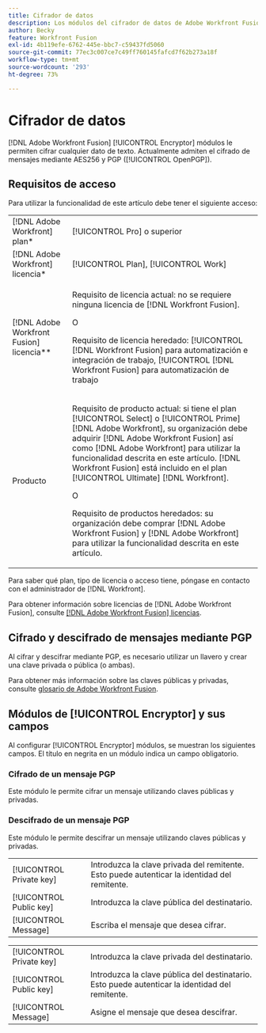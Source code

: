 ```yaml
---
title: Cifrador de datos
description: Los módulos del cifrador de datos de Adobe Workfront Fusion le permiten cifrar cualquier dato de texto. Actualmente, admiten el cifrado de mensajes mediante AES256 y PGP (OpenPGP).
author: Becky
feature: Workfront Fusion
exl-id: 4b119efe-6762-445e-bbc7-c59437fd5060
source-git-commit: 77ec3c007ce7c49ff760145fafcd7f62b273a18f
workflow-type: tm+mt
source-wordcount: '293'
ht-degree: 73%

---
```


# Cifrador de datos

[!DNL Adobe Workfront Fusion] [!UICONTROL Encryptor] módulos le permiten cifrar cualquier dato de texto. Actualmente admiten el cifrado de mensajes mediante AES256 y PGP ([!UICONTROL OpenPGP]).

## Requisitos de acceso

Para utilizar la funcionalidad de este artículo debe tener el siguiente acceso:

<table style="table-layout:auto"> 
 <col> 
 <col> 
 <tbody> 
  <tr> 
   <td role="rowheader">[!DNL Adobe Workfront] plan*</td>
  <td> <p>[!UICONTROL Pro] o superior</p> </td>
  </tr> 
  <tr data-mc-conditions=""> 
   <td role="rowheader">[!DNL Adobe Workfront] licencia*</td>
   <td> <p>[!UICONTROL Plan], [!UICONTROL Work]</p> </td> 
  </tr> 
  <tr> 
   <td role="rowheader">[!DNL Adobe Workfront Fusion] licencia**</td> 
   <td>
   <p>Requisito de licencia actual: no se requiere ninguna licencia de [!DNL Workfront Fusion].</p>
   <p>O</p>
   <p>Requisito de licencia heredado: [!UICONTROL [!DNL Workfront Fusion] para automatización e integración de trabajo, [!UICONTROL [!DNL Workfront Fusion] para automatización de trabajo</p>
   </td> 
  </tr> 
  <tr> 
   <td role="rowheader">Producto</td> 
   <td>
   <p>Requisito de producto actual: si tiene el plan [!UICONTROL Select] o [!UICONTROL Prime] [!DNL Adobe Workfront], su organización debe adquirir [!DNL Adobe Workfront Fusion] así como [!DNL Adobe Workfront] para utilizar la funcionalidad descrita en este artículo. [!DNL Workfront Fusion] está incluido en el plan [!UICONTROL Ultimate] [!DNL Workfront].</p>
   <p>O</p>
   <p>Requisito de productos heredados: su organización debe comprar [!DNL Adobe Workfront Fusion] y [!DNL Adobe Workfront] para utilizar la funcionalidad descrita en este artículo.</p>
   </td> 
  </tr> 
 </tbody> 
</table>

Para saber qué plan, tipo de licencia o acceso tiene, póngase en contacto con el administrador de [!DNL Workfront].

Para obtener información sobre licencias de [!DNL Adobe Workfront Fusion], consulte [[!DNL Adobe Workfront Fusion] licencias](/help/workfront-fusion/set-up-and-manage-workfront-fusion/licensing-operations-overview/license-automation-vs-integration.md).

## Cifrado y descifrado de mensajes mediante PGP

Al cifrar y descifrar mediante PGP, es necesario utilizar un llavero y crear una clave privada o pública (o ambas).

Para obtener más información sobre las claves públicas y privadas, consulte [glosario de Adobe Workfront Fusion](/help/workfront-fusion/get-started-with-fusion/understand-fusion/fusion-glossary.md). <!--For more information on keychains, see [Keys in [!DNL Adobe Workfront Fusion]]().-->

## Módulos de [!UICONTROL Encryptor] y sus campos

Al configurar [!UICONTROL Encryptor] módulos, se muestran los siguientes campos. El título en negrita en un módulo indica un campo obligatorio.

### Cifrado de un mensaje PGP

Este módulo le permite cifrar un mensaje utilizando claves públicas y privadas.

<table style="table-layout:auto">
    <tr>
        <td>[!UICONTROL Private key]</td>
        <td>Introduzca la clave privada del remitente. Esto puede autenticar la identidad del remitente.</td>
    </tr>
    <tr>
        <td>[!UICONTROL Public key]</td>
        <td>Introduzca la clave pública del destinatario.</td>
    </tr>
    <tr>
        <td>[!UICONTROL Message]</td>
        <td>Escriba el mensaje que desea cifrar.</td>
    </tr>

### Descifrado de un mensaje PGP

Este módulo le permite descifrar un mensaje utilizando claves públicas y privadas.

<table style="table-layout:auto">
    <tr>
        <td>[!UICONTROL Private key]</td>
        <td>Introduzca la clave privada del destinatario.</td>
    </tr>
    <tr>
        <td>[!UICONTROL Public key]</td>
        <td>Introduzca la clave pública del destinatario. Esto puede autenticar la identidad del remitente.</td>
    </tr>
    <tr>
        <td>[!UICONTROL Message]</td>
        <td>Asigne el mensaje que desea descifrar.</td>
    </tr>
</table>
